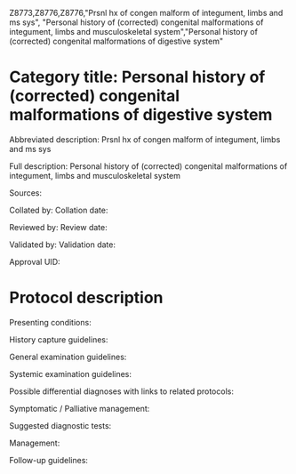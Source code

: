 Z8773,Z8776,Z8776,"Prsnl hx of congen malform of integument, limbs and ms sys", "Personal history of (corrected) congenital malformations of integument, limbs and musculoskeletal system","Personal history of (corrected) congenital malformations of digestive system"
# Category title: Personal history of (corrected) congenital malformations of digestive system

Abbreviated description: Prsnl hx of congen malform of integument, limbs and ms sys

Full description: Personal history of (corrected) congenital malformations of integument, limbs and musculoskeletal system

Sources:

Collated by:
Collation date:

Reviewed by:
Review date:

Validated by:
Validation date:

Approval UID:

# Protocol description

Presenting conditions:

History capture guidelines:

General examination guidelines:

Systemic examination guidelines:

Possible differential diagnoses with links to related protocols:

Symptomatic / Palliative management:

Suggested diagnostic tests:

Management:

Follow-up guidelines:
